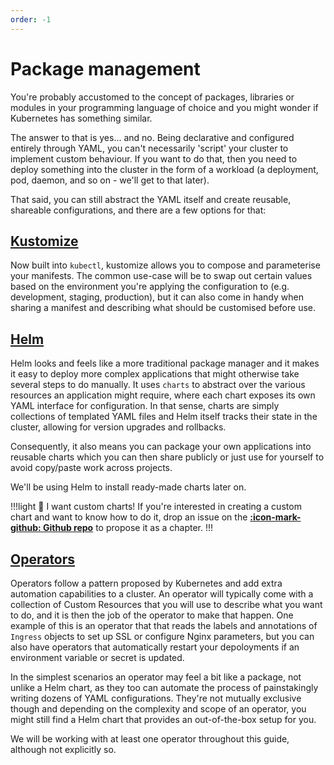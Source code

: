 ```yaml
---
order: -1
---
```


# Package management

You're probably accustomed to the concept of packages, libraries or modules in your programming language of choice and you might wonder if Kubernetes has something similar.

The answer to that is yes... and no. Being declarative and configured entirely through YAML, you can't necessarily 'script' your cluster to implement custom behaviour. If you want to do that, then you need to deploy something into the cluster in the form of a workload (a deployment, pod, daemon, and so on - we'll get to that later).

That said, you can still abstract the YAML itself and create reusable, shareable configurations, and there are a few options for that:

## [Kustomize](https://kustomize.io)

Now built into `kubectl`, kustomize allows you to compose and parameterise your manifests. The common use-case will be to swap out certain values based on the environment you're applying the configuration to (e.g. development, staging, production), but it can also come in handy when sharing a manifest and describing what should be customised before use.

## [Helm](https://helm.sh)

Helm looks and feels like a more traditional package manager and it makes it easy to deploy more complex applications that might otherwise take several steps to do manually. It uses `charts` to abstract over the various resources an application might require, where each chart exposes its own YAML interface for configuration. In that sense, charts are simply collections of templated YAML files and Helm itself tracks their state in the cluster, allowing for version upgrades and rollbacks.

Consequently, it also means you can package your own applications into reusable charts which you can then share publicly or just use for yourself to avoid copy/paste work across projects.

We'll be using Helm to install ready-made charts later on.

!!!light :raised_hands: I want custom charts!
If you're interested in creating a custom chart and want to know how to do it, drop an issue on the [**:icon-mark-github: Github repo**](https://github.com/leemeichin/k8s-guide) to propose it as a chapter.
!!!

## [Operators](https://operatorhub.io/)

Operators follow a pattern proposed by Kubernetes and add extra automation capabilities to a cluster. An operator will typically come with a collection of Custom Resources that you will use to describe what you want to do, and it is then the job of the operator to make that happen. One example of this is an operator that that reads the labels and annotations of `Ingress` objects to set up SSL or configure Nginx parameters, but you can also have operators that automatically restart your depoloyments if an environment variable or secret is updated.

In the simplest scenarios an operator may feel a bit like a package, not unlike a Helm chart, as they too can automate the process of painstakingly writing dozens of YAML configurations. They're not mutually exclusive though and depending on the complexity and scope of an operator, you might still find a Helm chart that provides an out-of-the-box setup for you.

We will be working with at least one operator throughout this guide, although not explicitly so.
